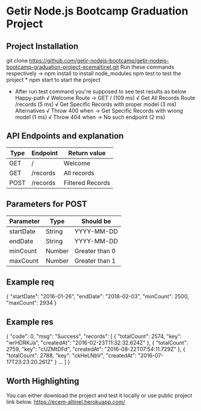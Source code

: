 # Getir Node.js Bootcamp Graduation Project
## Project Installation
git clone https://github.com/getir-nodejs-bootcamp/getir-nodejs-bootcamp-graduation-project-ecemaltinel.git
Run these commands respectively ->
npm install to install node_modules
npm test to test the project *
npm start to start the project 

* After run test command you're supposed to see test results as below
  Happy-path
    √ Welcome Route -> GET / (109 ms)
    √ Get All Records Route /records (5 ms)
    √ Get Specific Records with proper model (3 ms)
  Alternatives
    √ Throw 400 when -> Get Specific Records with wrong model (1 ms)
    √ Throw 404 when -> No such endpoint (2 ms)

## API Endpoints and explanation
 		
| Type | Endpoint | Return value |
| --------------- | --------------- | --------------- |
| GET | / | Welcome |
| GET | /records | All records |
| POST | /records | Filtered Records |

## Parameters for POST

| Parameter | Type | Should be |
| --------------- | --------------- | --------------- |
| startDate | String | YYYY-MM-DD |
| endDate | String | YYYY-MM-DD |
| minCount | Number | Greater than 0 |
| maxCount | Number | Greater than 1 |

## Example req
{
"startDate": "2016-01-26",
"endDate": "2018-02-03",
"minCount": 2500,
"maxCount": 2934
}


## Example res

{
    "code": 0,
    "msg": "Success",
    "records": [
        {
            "totalCount": 2574,
            "key": "wrHDRKJa",
            "createdAt": "2016-02-23T11:32:32.624Z"
        },
        {
            "totalCount": 2759,
            "key": "cUZMtDFd",
            "createdAt": "2016-08-22T07:54:11.729Z"
        },
        {
            "totalCount": 2788,
            "key": "ckHeLNbV",
            "createdAt": "2016-07-17T23:23:20.261Z"
        }
…
    ]
}


## Worth Highlighting
You can either download the project and test it locally or use public project link below.
https://ecem-altinel.herokuapp.com/


